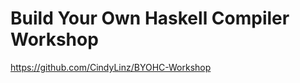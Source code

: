 
Build Your Own Haskell Compiler Workshop
========================================

<https://github.com/CindyLinz/BYOHC-Workshop>
